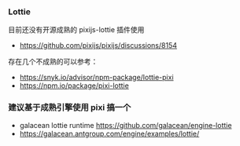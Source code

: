 ### Lottie
目前还没有开源成熟的 pixijs-lottie 插件使用
- https://github.com/pixijs/pixijs/discussions/8154

存在几个不成熟的可以参考：
- https://snyk.io/advisor/npm-package/lottie-pixi
- https://npm.io/package/pixi-lottie

### 建议基于成熟引擎使用 pixi 搞一个
- galacean lottie runtime https://github.com/galacean/engine-lottie
- https://galacean.antgroup.com/engine/examples/lottie/